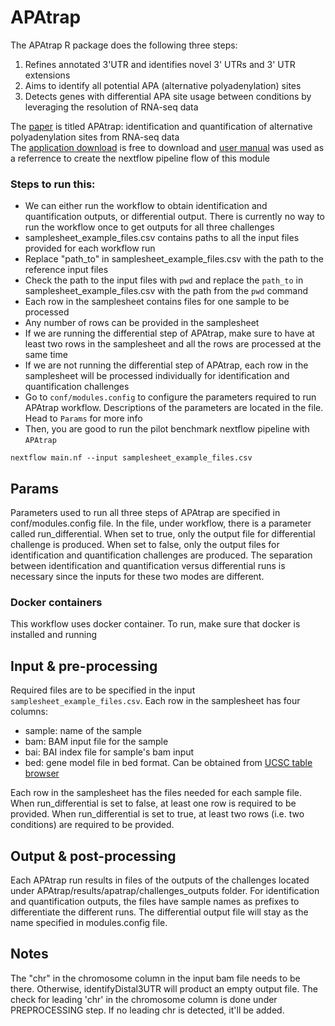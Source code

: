 # APAtrap
The APAtrap R package does the following three steps: 
1. Refines annotated 3'UTR and identifies novel 3' UTRs and 3' UTR extensions
2. Aims to identify all potential APA (alternative polyadenylation) sites
3. Detects genes with differential APA site usage between conditions by leveraging 
   the resolution of RNA-seq data

The [paper](https://academic.oup.com/bioinformatics/article/34/11/1841/4816794) is titled APAtrap: identification and quantification of 
alternative polyadenylation sites from RNA-seq data <br>
The [application download](https://sourceforge.net/projects/apatrap/files/) is free to download
and [user manual](https://sourceforge.net/p/apatrap/wiki/User%20Manual/) was used as a referrence
to create the nextflow pipeline flow of this module

### Steps to run this:
 - We can either run the workflow to obtain identification and quantification outputs, or differential output. There
   is currently no way to run the workflow once to get outputs for all three challenges
 - samplesheet_example_files.csv contains paths to all the input files provided for each workflow run
 - Replace "path_to" in samplesheet_example_files.csv with the path to the reference input files
 - Check the path to the input files with `pwd` and replace the `path_to` in samplesheet_example_files.csv with the 
   path from the `pwd` command
 - Each row in the samplesheet contains files for one sample to be processed
 - Any number of rows can be provided in the samplesheet
 - If we are running the differential step of APAtrap, make sure to have at least two rows in the samplesheet and all
   the rows are processed at the same time
 - If we are not running the differential step of APAtrap, each row in the samplesheet will be processed individually 
   for identification and quantification challenges
 - Go to `conf/modules.config` to configure the parameters required to run APAtrap workflow. Descriptions of the parameters
   are located in the file. Head to `Params` for more info
 - Then, you are good to run the pilot benchmark nextflow pipeline with `APAtrap`

```
nextflow main.nf --input samplesheet_example_files.csv
```

## Params
Parameters used to run all three steps of APAtrap are specified in conf/modules.config file. In the file, under workflow,
there is a parameter called run_differential. When set to true, only the output file for differential challenge is produced.
When set to false, only the output files for identification and quantification challenges are produced. The separation
between identification and quantification versus differential runs is necessary since the inputs for these two modes are
different. 

### Docker containers
This workflow uses docker container. To run, make sure that docker is installed and running
 
## Input & pre-processing
Required files are to be specified in the input `samplesheet_example_files.csv`. Each row in the samplesheet has four
columns:

- sample: name of the sample
- bam: BAM input file for the sample 
- bai: BAI index file for sample's bam input
- bed: gene model file in bed format. Can be obtained from [UCSC table browser](http://genome.ucsc.edu/cgi-bin/hgTables?hgsid=1133780495_lZCAEdlwBd7HbE03thrN4Tsi6lSF&clade=mammal&org=Mouse&db=mm10&hgta_group=genes&hgta_track=wgEncodeGencodeVM18&hgta_table=0&hgta_regionType=genome&position=chr12%3A56%2C694%2C976-56%2C714%2C605&hgta_outputType=bed&hgta_outFileName=)

Each row in the samplesheet has the files needed for each sample file.
When run_differential is set to false, at least one row is required to be provided.
When run_differential is set to true, at least two rows (i.e. two conditions) are required to be provided. 

## Output & post-processing
Each APAtrap run results in files of the outputs of the challenges located under APAtrap/results/apatrap/challenges_outputs folder.
For identification and quantification outputs, the files have sample names as prefixes to differentiate the different runs.
The differential output file will stay as the name specified in modules.config file.


## Notes
The "chr" in the chromosome column in the input bam file needs to be there. Otherwise, identifyDistal3UTR will
product an empty output file. The check for leading 'chr' in the chromosome column is done under 
PREPROCESSING step. If no leading chr is detected, it'll be added.

